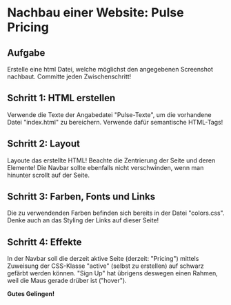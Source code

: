 # Nachbau einer Website: Pulse Pricing

## Aufgabe

Erstelle eine html Datei, welche möglichst den angegebenen Screenshot nachbaut. Committe jeden Zwischenschritt!

## Schritt 1: HTML erstellen

Verwende die Texte der Angabedatei "Pulse-Texte", um die vorhandene Datei "index.html" zu bereichern. Verwende dafür semantische HTML-Tags!

## Schritt 2: Layout

Layoute das erstellte HTML! Beachte die Zentrierung der Seite und deren Elemente! Die Navbar sollte ebenfalls nicht verschwinden, wenn man hinunter scrollt auf der Seite.

## Schritt 3: Farben, Fonts und Links

Die zu verwendenden Farben befinden sich bereits in der Datei "colors.css". Denke auch an das Styling der Links auf dieser Seite!

## Schritt 4: Effekte

In der Navbar soll die derzeit aktive Seite (derzeit: "Pricing") mittels Zuweisung der CSS-Klasse "active" (selbst zu erstellen) auf schwarz gefärbt werden können. "Sign Up" hat übrigens deswegen einen Rahmen, weil die Maus gerade drüber ist ("hover").

**Gutes Gelingen!**
